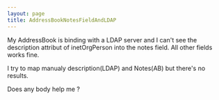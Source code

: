 ```yaml
---
layout: page
title: AddressBookNotesFieldAndLDAP
---
```


My AddressBook is binding with a LDAP server and I can't see the description attribut of inetOrgPerson into the notes field.
All other fields works fine.

I try to map manualy description(LDAP) and Notes(AB) but there's no results.

Does any body help me ?

